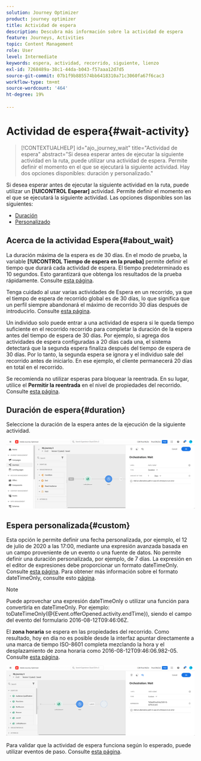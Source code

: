 ```yaml
---
solution: Journey Optimizer
product: journey optimizer
title: Actividad de espera
description: Descubra más información sobre la actividad de espera
feature: Journeys, Activities
topic: Content Management
role: User
level: Intermediate
keywords: espera, actividad, recorrido, siguiente, lienzo
exl-id: 7268489a-38c1-44da-b043-f57aaa12d7d5
source-git-commit: 07b1f9b885574bb6418310a71c3060fa67f6cac3
workflow-type: tm+mt
source-wordcount: '464'
ht-degree: 19%

---
```


# Actividad de espera{#wait-activity}

>[!CONTEXTUALHELP]
>id="ajo_journey_wait"
>title="Actividad de espera"
>abstract="Si desea esperar antes de ejecutar la siguiente actividad en la ruta, puede utilizar una actividad de espera. Permite definir el momento en el que se ejecutará la siguiente actividad. Hay dos opciones disponibles: duración y personalizado."

Si desea esperar antes de ejecutar la siguiente actividad en la ruta, puede utilizar un **[!UICONTROL Esperar]** actividad. Permite definir el momento en el que se ejecutará la siguiente actividad. Las opciones disponibles son las siguientes:

* [Duración](#duration)
* [Personalizado](#custom)

<!--
* [Email send time optimization](#email_send_time_optimization)
* [Fixed date](#fixed_date) 
-->

## Acerca de la actividad Espera{#about_wait}

La duración máxima de la espera es de 30 días. En el modo de prueba, la variable **[!UICONTROL Tiempo de espera en la prueba]** permite definir el tiempo que durará cada actividad de espera. El tiempo predeterminado es 10 segundos. Esto garantizará que obtenga los resultados de la prueba rápidamente. Consulte [esta página](../building-journeys/testing-the-journey.md).

Tenga cuidado al usar varias actividades de Espera en un recorrido, ya que el tiempo de espera de recorrido global es de 30 días, lo que significa que un perfil siempre abandonará el máximo de recorrido 30 días después de introducirlo. Consulte [esta página](../building-journeys/journey-gs.md#global_timeout).

Un individuo solo puede entrar a una actividad de espera si le queda tiempo suficiente en el recorrido recorrido para completar la duración de la espera antes del tiempo de espera de 30 días. Por ejemplo, si agrega dos actividades de espera configuradas a 20 días cada una, el sistema detectará que la segunda espera finaliza después del tiempo de espera de 30 días. Por lo tanto, la segunda espera se ignora y el individuo sale del recorrido antes de iniciarlo. En ese ejemplo, el cliente permanecerá 20 días en total en el recorrido.

Se recomienda no utilizar esperas para bloquear la reentrada. En su lugar, utilice el **Permitir la reentrada** en el nivel de propiedades del recorrido. Consulte [esta página](../building-journeys/journey-gs.md#entrance).

## Duración de espera{#duration}

Seleccione la duración de la espera antes de la ejecución de la siguiente actividad.

![](assets/journey55.png)

<!--
## Fixed date wait{#fixed_date}

Select the date for the execution of the next activity.

![](assets/journey56.png)

-->

## Espera personalizada{#custom}

Esta opción le permite definir una fecha personalizada, por ejemplo, el 12 de julio de 2020 a las 17:00, mediante una expresión avanzada basada en un campo proveniente de un evento o una fuente de datos. No permite definir una duración personalizada, por ejemplo, de 7 días. La expresión en el editor de expresiones debe proporcionar un formato dateTimeOnly. Consulte [esta página](expression/expressionadvanced.md). Para obtener más información sobre el formato dateTimeOnly, consulte esto [página](expression/data-types.md).

>[!NOTE]
>
>Puede aprovechar una expresión dateTimeOnly o utilizar una función para convertirla en dateTimeOnly. Por ejemplo: toDateTimeOnly(@{Event.offerOpened.activity.endTime}), siendo el campo del evento del formulario 2016-08-12T09:46:06Z.
>
>El **zona horaria** se espera en las propiedades del recorrido. Como resultado, hoy en día no es posible desde la interfaz apuntar directamente a una marca de tiempo ISO-8601 completa mezclando la hora y el desplazamiento de zona horaria como 2016-08-12T09:46:06.982-05. Consulte [esta página](../building-journeys/timezone-management.md).

![](assets/journey57.png)

Para validar que la actividad de espera funciona según lo esperado, puede utilizar eventos de paso. Consulte [esta página](../reports/query-examples.md#common-queries).

<!--## Email send time optimization{#email_send_time_optimization}

This type of wait uses a score calculated in Adobe Experience Platform. The score calculates the propensity to click or open an email in the future based on past behavior. Note that the algorithm calculating the score needs a certain amount of data to work. As a result, when it does not have enough data, the default wait time will apply. At publication time, you’ll be notified that the default time applies.

>[!NOTE]
>
>The first event of your journey must have a namespace.
>
>This capability is only available after an **[!UICONTROL Email]** activity. You need to have Adobe Campaign Standard.

1. In the **[!UICONTROL Amount of time]** field, define the number of hours to consider to optimize email sending.
1. In the **[!UICONTROL Optimization type]** field, choose if the optimization should increase clicks or opens.
1. In the **[!UICONTROL Default time]** field, define the default time to wait if the predictive send time score is not available.

    >[!NOTE]
    >
    >Note that the send time score can be unavailable because there is not enough data to perform the calculation. In this case, you will be informed, at publication time, that the default time applies.

![](assets/journey57bis.png)-->
